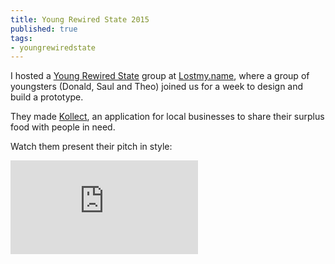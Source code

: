 ```yaml
---
title: Young Rewired State 2015
published: true
tags:
- youngrewiredstate
---
```


I hosted a [Young Rewired State](http://yrs.io/) group at [Lostmy.name](https://www.lostmy.name), where a group of youngsters (Donald, Saul and Theo) joined us for a week to design and build a prototype.

They made [Kollect](http://web.archive.org/web/20150912205139/http://hacks.youngrewiredstate.org/events/festival-of-code-2015/ko-llect), an application for local businesses to share their surplus food with people in need.

Watch them present their pitch in style:

<iframe class="youtube" src="https://www.youtube.com/embed/X00LET30gLM" frameborder="0" allowfullscreen></iframe>

